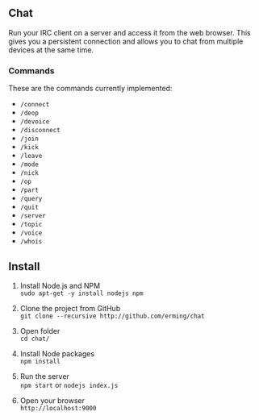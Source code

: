 ## Chat
Run your IRC client on a server and access it from the web browser. This gives you a persistent connection and allows you to chat from multiple devices at the same time.

### Commands
These are the commands currently implemented:
- `/connect`
- `/deop`
- `/devoice`
- `/disconnect`
- `/join`
- `/kick`
- `/leave`
- `/mode`
- `/nick`
- `/op`
- `/part`
- `/query`
- `/quit`
- `/server`
- `/topic`
- `/voice`
- `/whois`

## Install

1. Install Node.js and NPM  
`sudo apt-get -y install nodejs npm`

2. Clone the project from GitHub  
`git clone --recursive http://github.com/erming/chat`

3. Open folder  
`cd chat/`

4. Install Node packages  
`npm install`

5. Run the server  
`npm start` or `nodejs index.js`

6. Open your browser  
`http://localhost:9000`
